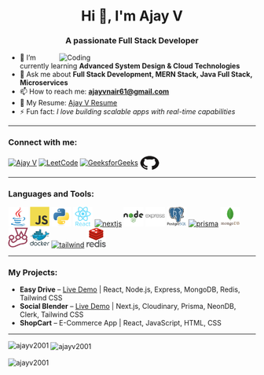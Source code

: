 <h1 align="center">Hi 👋, I'm Ajay V</h1>
<h3 align="center">A passionate Full Stack Developer</h3>
<img align="right" alt="Coding" width="400" src="https://d6f6d0kpz0gyr.cloudfront.net/uploads/images-archive/Blog/Gifs/computers.gif" />

- 🌱 I’m currently learning **Advanced System Design & Cloud Technologies**
- 💬 Ask me about **Full Stack Development, MERN Stack, Java Full Stack, Microservices**
- 📫 How to reach me: **ajayvnair61@gmail.com**
- 📄 My Resume: [Ajay V Resume](https://drive.google.com/file/d/1kv743Iynj7AGRttRB3Xn-g998K3Y8iiR/view?usp=sharing)
- ⚡ Fun fact: *I love building scalable apps with real-time capabilities*

---

<h3 align="left">Connect with me:</h3>
<p align="left">
<a href="https://linkedin.com/in/ajay-v-071986227/" target="blank"><img align="center" src="https://raw.githubusercontent.com/rahuldkjain/github-profile-readme-generator/master/src/images/icons/Social/linked-in-alt.svg" alt="Ajay V" height="30" width="40" /></a>
<a href="https://leetcode.com/u/ajayv10/" target="blank"><img align="center" src="https://upload.wikimedia.org/wikipedia/commons/1/19/LeetCode_logo_black.png" alt="LeetCode" height="30" width="40" /></a>
<a href="https://www.geeksforgeeks.org/user/loki200fcvh/" target="blank"><img align="center" src="https://upload.wikimedia.org/wikipedia/commons/4/43/GeeksforGeeks.svg" alt="GeeksforGeeks" height="30" width="40" /></a>
<a href="https://github.com/ajayv2001" target="blank"><img align="center" src="https://raw.githubusercontent.com/devicons/devicon/master/icons/github/github-original.svg" alt="GitHub" height="30" width="40" /></a>
</p>

---

<h3 align="left">Languages and Tools:</h3>
<p align="left">
<a href="https://www.java.com" target="_blank" rel="noreferrer"><img src="https://raw.githubusercontent.com/devicons/devicon/master/icons/java/java-original.svg" alt="java" width="40" height="40"/></a>
<a href="https://developer.mozilla.org/en-US/docs/Web/JavaScript" target="_blank" rel="noreferrer"><img src="https://raw.githubusercontent.com/devicons/devicon/master/icons/javascript/javascript-original.svg" alt="javascript" width="40" height="40"/></a>
<a href="https://www.python.org" target="_blank" rel="noreferrer"><img src="https://raw.githubusercontent.com/devicons/devicon/master/icons/python/python-original.svg" alt="python" width="40" height="40"/></a>
<a href="https://reactjs.org/" target="_blank" rel="noreferrer"><img src="https://raw.githubusercontent.com/devicons/devicon/master/icons/react/react-original-wordmark.svg" alt="react" width="40" height="40"/></a>
<a href="https://nextjs.org/" target="_blank" rel="noreferrer"><img src="https://cdn.worldvectorlogo.com/logos/next-js.svg" alt="nextjs" width="40" height="40"/></a>
<a href="https://nodejs.org" target="_blank" rel="noreferrer"><img src="https://raw.githubusercontent.com/devicons/devicon/master/icons/nodejs/nodejs-original-wordmark.svg" alt="nodejs" width="40" height="40"/></a>
<a href="https://expressjs.com" target="_blank" rel="noreferrer"><img src="https://raw.githubusercontent.com/devicons/devicon/master/icons/express/express-original-wordmark.svg" alt="express" width="40" height="40"/></a>
<a href="https://www.postgresql.org" target="_blank" rel="noreferrer"><img src="https://raw.githubusercontent.com/devicons/devicon/master/icons/postgresql/postgresql-original-wordmark.svg" alt="postgresql" width="40" height="40"/></a>
<a href="https://www.prisma.io/" target="_blank" rel="noreferrer"><img src="https://cdn.worldvectorlogo.com/logos/prisma-3.svg" alt="prisma" width="40" height="40"/></a>
<a href="https://www.mongodb.com/" target="_blank" rel="noreferrer"><img src="https://raw.githubusercontent.com/devicons/devicon/master/icons/mongodb/mongodb-original-wordmark.svg" alt="mongodb" width="40" height="40"/></a>
<a href="https://jestjs.io" target="_blank" rel="noreferrer"><img src="https://raw.githubusercontent.com/devicons/devicon/master/icons/jest/jest-plain.svg" alt="jest" width="40" height="40"/></a>
<a href="https://www.docker.com/" target="_blank" rel="noreferrer"><img src="https://raw.githubusercontent.com/devicons/devicon/master/icons/docker/docker-original-wordmark.svg" alt="docker" width="40" height="40"/></a>
<a href="https://tailwindcss.com/" target="_blank" rel="noreferrer"><img src="https://www.vectorlogo.zone/logos/tailwindcss/tailwindcss-icon.svg" alt="tailwind" width="40" height="40"/></a>
<a href="https://redis.io/" target="_blank" rel="noreferrer"><img src="https://raw.githubusercontent.com/devicons/devicon/master/icons/redis/redis-original-wordmark.svg" alt="redis" width="40" height="40"/></a>
</p>

---

<h3 align="left">My Projects:</h3>
<ul>
<li><b>Easy Drive</b> – <a href="https://easy-drive-nine.vercel.app/">Live Demo</a> | React, Node.js, Express, MongoDB, Redis, Tailwind CSS</li>
<li><b>Social Blender</b> – <a href="https://socialblenderapp.vercel.app/">Live Demo</a> | Next.js, Cloudinary, Prisma, NeonDB, Clerk, Tailwind CSS</li>
<li><b>ShopCart</b> – E-Commerce App | React, JavaScript, HTML, CSS</li>
</ul>

---

<p><img align="left" src="https://github-readme-stats.vercel.app/api/top-langs?username=ajayv2001&show_icons=true&locale=en&layout=compact" alt="ajayv2001" /></p>
<p>&nbsp;<img align="center" src="https://github-readme-stats.vercel.app/api?username=ajayv2001&show_icons=true&locale=en" alt="ajayv2001" /></p>
<p><img align="center" src="https://github-readme-streak-stats.herokuapp.com/?user=ajayv2001&" alt="ajayv2001" /></p>
